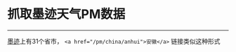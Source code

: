 # 抓取墨迹天气PM数据
***
[墨迹](http://tianqi.moji.com/pm/china)上有31个省市，
`
<a href="/pm/china/anhui">安徽</a>
`
链接类似这种形式
